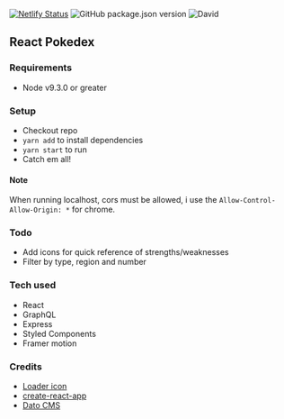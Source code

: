 
[![Netlify Status](https://api.netlify.com/api/v1/badges/10196c94-1a5b-480c-b8bc-7debbe0b7c2f/deploy-status)](https://app.netlify.com/sites/pokehelper/deploys)
![GitHub package.json version](https://img.shields.io/github/package-json/v/jamie-l-robertson/pokedex.svg)
![David](https://img.shields.io/david/jamie-l-robertson/pokedex.svg)
## React Pokedex

### Requirements

- Node v9.3.0 or greater

### Setup

- Checkout repo
- `yarn add` to install dependencies
- `yarn start` to run
- Catch em all!

#### Note

When running localhost, cors must be allowed, i use the `Allow-Control-Allow-Origin: *` for chrome.

### Todo

- Add icons for quick reference of strengths/weaknesses
- Filter by type, region and number

### Tech used

- React
- GraphQL
- Express
- Styled Components
- Framer motion

### Credits

- [Loader icon](https://commons.wikimedia.org/wiki/File:Pok%C3%A9_Ball_icon.svg)
- [create-react-app](https://github.com/facebook/create-react-app)
- [Dato CMS](http://www.datocms.com)
